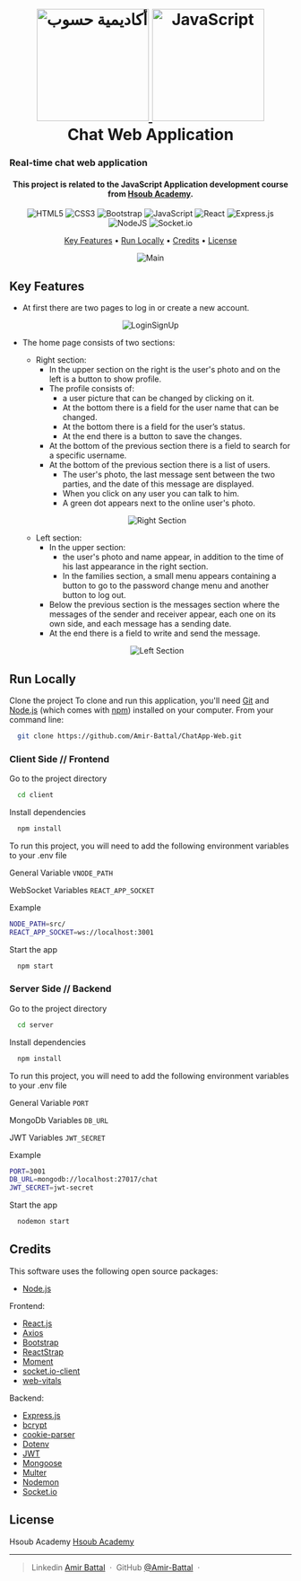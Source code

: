   <h1 align="center">
    <br>
    <a href="https://academy.hsoub.com/learn/javascript-application-development/">
      <img src="https://avatars.githubusercontent.com/u/12829424?s=200&v=4" alt="أكاديمية حسوب" width="200">
      <img src="https://upload.wikimedia.org/wikipedia/commons/6/6a/JavaScript-logo.png" alt="JavaScript" width="200">
    </a>
    <br>
    Chat Web Application
    <br>
  </h1>
  
  <h3>Real-time chat web application</h3>
  
  <h4 align="center">This project is related to the JavaScript Application development course from <a href="https://academy.hsoub.com/learn/javascript-application-development/" target="_blank">Hsoub Academy</a>.</h4>


<div align="center">
  
  ![HTML5](https://img.shields.io/badge/html5-%23E34F26.svg?style=for-the-badge&logo=html5&logoColor=white)
  ![CSS3](https://img.shields.io/badge/css3-%231572B6.svg?style=for-the-badge&logo=css3&logoColor=white)
  ![Bootstrap](https://img.shields.io/badge/bootstrap-%238511FA.svg?style=for-the-badge&logo=bootstrap&logoColor=white)
  ![JavaScript](https://img.shields.io/badge/javascript-%23323330.svg?style=for-the-badge&logo=javascript&logoColor=%23F7DF1E)
  ![React](https://img.shields.io/badge/react-%2320232a.svg?style=for-the-badge&logo=react&logoColor=%2361DAFB)
  ![Express.js](https://img.shields.io/badge/express.js-%23404d59.svg?style=for-the-badge&logo=express&logoColor=%2361DAFB)
  ![NodeJS](https://img.shields.io/badge/node.js-6DA55F?style=for-the-badge&logo=node.js&logoColor=white)
  ![Socket.io](https://img.shields.io/badge/Socket.io-black?style=for-the-badge&logo=socket.io&badgeColor=010101)
</div>
  
  <p align="center">
    <a href="#key-features">Key Features</a> •
    <a href="#run-locally">Run Locally</a> •
    <a href="#credits">Credits</a> •
    <a href="#license">License</a>
  </p>
  
  <div align="center">
    
  ![Main](https://github.com/user-attachments/assets/b7bdadb7-9cb7-4fd7-b9bc-37745698447d)
  </div>
  
  ## Key Features
  
  * At first there are two pages to log in or create a new account.
  <div align="center">
    
  ![LoginSignUp](https://github.com/user-attachments/assets/276c8511-cf26-4bca-ab2a-a24230145b70)
  </div>

  * The home page consists of two sections:
    * Right section:
      * In the upper section on the right is the user's photo and on the left is a button to show profile.
      * The profile consists of:
        * a user picture that can be changed by clicking on it.
        * At the bottom there is a field for the user name that can be changed.
        * At the bottom there is a field for the user’s status.
        * At the end there is a button to save the changes.
      * At the bottom of the previous section there is a field to search for a specific username.
      * At the bottom of the previous section there is a list of users.
        * The user's photo, the last message sent between the two parties, and the date of this message are displayed.
        * When you click on any user you can talk to him.
        * A green dot appears next to the online user's photo.
    <div align="center">
    
    ![Right Section](https://github.com/user-attachments/assets/9c257a05-9f6c-4e67-aba6-b9a00d1f3b4a)
    </div>
          
    * Left section:
      * In the upper section:
        * the user's photo and name appear, in addition to the time of his last appearance in the right section.
        * In the families section, a small menu appears containing a button to go to the password change menu and another button to log out.
      * Below the previous section is the messages section where the messages of the sender and receiver appear, each one on its own side, and each message has a sending date.
      * At the end there is a field to write and send the message.

    <div align="center">
    
    ![Left Section](https://github.com/user-attachments/assets/ed13bf60-5a7a-4a74-a6f2-ca74e48a9951)
    </div>

## Run Locally

Clone the project
To clone and run this application, you'll need [Git](https://git-scm.com) and [Node.js](https://nodejs.org/en/download/) (which comes with [npm](http://npmjs.com)) installed on your computer. From your command line:

```bash
  git clone https://github.com/Amir-Battal/ChatApp-Web.git
```

### Client Side // Frontend
Go to the project directory

```bash
  cd client
```

Install dependencies

```bash
  npm install
```

To run this project, you will need to add the following environment variables to your .env file

General Variable
`VNODE_PATH`

WebSocket Variables
`REACT_APP_SOCKET`

Example
```bash
NODE_PATH=src/
REACT_APP_SOCKET=ws://localhost:3001
```

Start the app

```bash
  npm start
```

### Server Side // Backend
Go to the project directory

```bash
  cd server
```

Install dependencies

```bash
  npm install
```

To run this project, you will need to add the following environment variables to your .env file

General Variable
`PORT`

MongoDb Variables
`DB_URL`

JWT Variables
`JWT_SECRET`

Example
```bash
PORT=3001
DB_URL=mongodb://localhost:27017/chat
JWT_SECRET=jwt-secret
```

Start the app

```bash
  nodemon start
```

## Credits

This software uses the following open source packages:

- [Node.js](https://nodejs.org/)

Frontend:
- [React.js](https://react.dev/)
- [Axios](https://www.npmjs.com/package/axios)
- [Bootstrap](https://www.npmjs.com/package/bootstrap)
- [ReactStrap](https://reactstrap.github.io/)
- [Moment](https://www.npmjs.com/package/moment)
- [socket.io-client](https://www.npmjs.com/package/socket.io-client)
- [web-vitals](https://www.npmjs.com/package/web-vitals)

Backend:
- [Express.js](https://expressjs.com/)
- [bcrypt](https://www.npmjs.com/package/bcrypt)
- [cookie-parser](https://www.npmjs.com/package/cookie-parser)
- [Dotenv](https://www.npmjs.com/package/dotenv)
- [JWT](https://jwt.io/)
- [Mongoose](https://mongoosejs.com/)
- [Multer](https://www.npmjs.com/package/multer)
- [Nodemon](https://nodemon.io/)
- [Socket.io](https://socket.io/)


## License

Hsoub Academy [Hsoub Academy](https://academy.hsoub.com/)

---

> Linkedin [Amir Battal](https://www.linkedin.com/in/amir-battal/) &nbsp;&middot;&nbsp;
> GitHub [@Amir-Battal](https://github.com/Amir-Battal) &nbsp;&middot;&nbsp;


